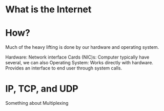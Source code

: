 # What is the Internet

# How?
Much of the heavy lifting is done by our hardware and operating system.

Hardware: Network interface Cards (NIC)s: Computer typically have several, we can also 
Operating System: Works directly with hardware. Provides an interface to end user through system calls.

# IP, TCP, and UDP

Something about Multiplexing